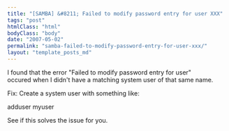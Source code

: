 ```yaml
---
title: "[SAMBA] &#8211; Failed to modify password entry for user XXX"
tags: "post"
htmlClass: "html"
bodyClass: "body"
date: "2007-05-02"
permalink: "samba-failed-to-modify-password-entry-for-user-xxx/"
layout: "template_posts_md"
---
```

<p>I found that the error &quot;Failed to modify password entry for user&quot; <br />occured when I didn&#39;t have a matching system user of that same name.</p>
<p>Fix: Create a system user with something like:</p>
<p>adduser myuser</p>
<p>See if this solves the issue for you.</p>
